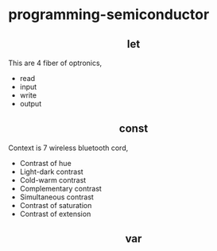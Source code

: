 # programming-semiconductor

<h2 align="center">let</h2>

This are 4 fiber of optronics, 

* read
* input 
* write 
* output 


<h2 align="center">const</h2>

Context is 7 wireless bluetooth cord,

* Contrast of hue
* Light-dark contrast
* Cold-warm contrast
* Complementary contrast
* Simultaneous contrast
* Contrast of saturation
* Contrast of extension


<h2 align="center">var</h2>
